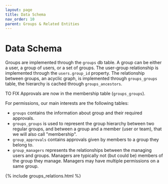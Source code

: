 ```yaml
---
layout: page
title: Data Schema
nav_order: 10
parent: Groups & Related Entities
---
```


# Data Schema

Groups are implemented through the `groups` db table. A group can be either a user, a group of users, or a set of groups. The user-group relationship is implemented through the `users.group_id` property. The relationship between groups, an acyclic graph, is implemented through `groups_groups` table, the hierarchy is cached through `groups_ancestors`.

<span class="label label-yellow">TO FIX</span> Approvals are now in the membership table (`groups_groups`).

For permissions, our main interests are the following tables:
* `groups` contains the information about group and their required approvals.
* `groups_groups` is used to represent the group hierarchy between two regular groups, and between a group and a member (user or team), that we will also call "membership".
* `group_approvals` contains approvals given by members to a group they belong to.
* `group_managers` represents the relationships between the managing users and groups. Managers are typically not (but could be) members of the group they manage. Managers may have multiple permissions on a same group.

<div style="max-width:90%;">{% include groups_relations.html %}</div>

